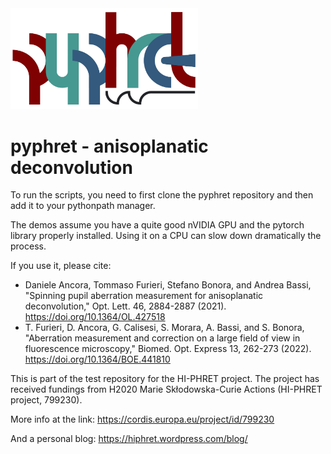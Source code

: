 <img src="https://github.com/danieleancora/pyphret/blob/master/test_images/IMG_0585.jpg?raw=true" data-canonical-src="https://github.com/danieleancora/pyphret/blob/master/test_images/IMG_0585.jpg?raw=true" width="300" />

# pyphret - anisoplanatic deconvolution

To run the scripts, you need to first clone the pyphret repository and then add it to your pythonpath manager.

The demos assume you have a quite good nVIDIA GPU and the pytorch library properly installed. 
Using it on a CPU can slow down dramatically the process.

If you use it, please cite:

- Daniele Ancora, Tommaso Furieri, Stefano Bonora, and Andrea Bassi, "Spinning pupil aberration measurement for anisoplanatic deconvolution," Opt. Lett. 46, 2884-2887 (2021). https://doi.org/10.1364/OL.427518
-  T. Furieri, D. Ancora, G. Calisesi, S. Morara, A. Bassi, and S. Bonora, "Aberration measurement and correction on a large field of view in fluorescence microscopy," Biomed. Opt. Express 13, 262-273 (2022). https://doi.org/10.1364/BOE.441810 


This is part of the test repository for the HI-PHRET project. The project has received fundings from H2020 Marie Skłodowska-Curie Actions (HI-PHRET project, 799230).

More info at the link:
https://cordis.europa.eu/project/id/799230

And a personal blog:
https://hiphret.wordpress.com/blog/
